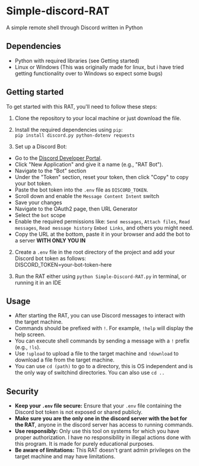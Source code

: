 # Simple-discord-RAT
A simple remote shell through Discord written in Python

## Dependencies
- Python with required libraries (see Getting started)
- Linux or Windows (This was originally made for linux, but i have tried getting functionality over to Windows so expect some bugs)

## Getting started

To get started with this RAT, you'll need to follow these steps:

1. Clone the repository to your local machine or just download the file.

3. Install the required dependencies using `pip`:  
`pip install discord.py python-dotenv requests`

4. Set up a Discord Bot:
- Go to the [Discord Developer Portal](https://discord.com/developers/applications).
- Click "New Application" and give it a name (e.g., "RAT Bot").
- Navigate to the "Bot" section
- Under the "Token" section, reset your token, then click "Copy" to copy your bot token.
- Paste the bot token into the `.env` file as `DISCORD_TOKEN`.
- Scroll down and enable the `Message Content Intent` switch
- Save your changes
- Navigate to the OAuth2 page, then URL Generator
- Select the `bot` scope
- Enable the required permissions like: `Send messages`, `Attach files`, `Read messages`, `Read message history` `Embed Links`, and others you might need.
- Copy the URL at the bottom, paste it in your browser and add the bot to a server **WITH ONLY YOU IN**

2. Create a `.env` file in the root directory of the project and add your Discord bot token as follows:  
   DISCORD_TOKEN=your-bot-token-here

5. Run the RAT either using `python Simple-Discord-RAT.py` in terminal, or running it in an IDE

## Usage

- After starting the RAT, you can use Discord messages to interact with the target machine.
- Commands should be prefixed with `!`. For example, `!help` will display the help screen.
- You can execute shell commands by sending a message with a `!` prefix (e.g., `!ls`).
- Use `!upload` to upload a file to the target machine and `!download` to download a file from the target machine.
- You can use `cd (path)` to go to a directory, this is OS independent and is the only way of switchind directories. You can also use `cd ..`

## Security
- **Keep your `.env` file secure:** Ensure that your `.env` file containing the Discord bot token is not exposed or shared publicly.
- **Make sure you are the only one in the discord server with the bot for the RAT**, anyone in the discord server has access to running commands.
- **Use responsibly:** Only use this tool on systems for which you have proper authorization. I have no responsibility in illegal actions done with this program. It is made for purely educational purposes.
- **Be aware of limitations:** This RAT doesn't grant admin privileges on the target machine and may have limitations.

